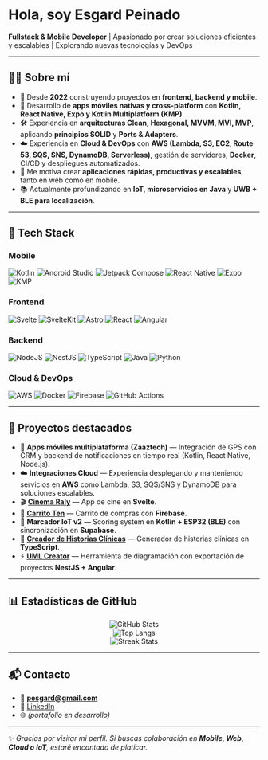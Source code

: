 <!-- Profile README for GitHub: Pesgard -->
# Hola, soy **Esgard Peinado**  
**Fullstack & Mobile Developer** | Apasionado por crear soluciones eficientes y escalables | Explorando nuevas tecnologías y DevOps  

---

## 🧑‍💻 Sobre mí  
- 🌱 Desde **2022** construyendo proyectos en **frontend, backend y mobile**.  
- 📱 Desarrollo de **apps móviles nativas y cross-platform** con **Kotlin, React Native, Expo y Kotlin Multiplatform (KMP)**.  
- 🛠️ Experiencia en **arquitecturas Clean, Hexagonal, MVVM, MVI, MVP**, aplicando **principios SOLID** y **Ports & Adapters**.  
- ☁️ Experiencia en **Cloud & DevOps** con **AWS (Lambda, S3, EC2, Route 53, SQS, SNS, DynamoDB, Serverless)**, gestión de servidores, **Docker**, CI/CD y despliegues automatizados.  
- 🎯 Me motiva crear **aplicaciones rápidas, productivas y escalables**, tanto en web como en mobile.  
- 📚 Actualmente profundizando en **IoT, microservicios en Java** y **UWB + BLE para localización**.  

---

## 🚀 Tech Stack  

### Mobile  
![Kotlin](https://img.shields.io/badge/Kotlin-7F52FF?style=for-the-badge&logo=kotlin&logoColor=white) ![Android Studio](https://img.shields.io/badge/Android%20Studio-3DDC84?style=for-the-badge&logo=androidstudio&logoColor=white) ![Jetpack Compose](https://img.shields.io/badge/Jetpack%20Compose-4285F4?style=for-the-badge&logo=jetpackcompose&logoColor=white) ![React Native](https://img.shields.io/badge/React_Native-20232A?style=for-the-badge&logo=react&logoColor=61DAFB) ![Expo](https://img.shields.io/badge/Expo-000000?style=for-the-badge&logo=expo&logoColor=white) ![KMP](https://img.shields.io/badge/Kotlin%20Multiplatform-7F52FF?style=for-the-badge&logo=kotlin&logoColor=white)  

### Frontend  
![Svelte](https://img.shields.io/badge/Svelte-%23FF3E00.svg?style=for-the-badge&logo=svelte&logoColor=white) ![SvelteKit](https://img.shields.io/badge/SvelteKit-000000?style=for-the-badge&logo=svelte&logoColor=white) ![Astro](https://img.shields.io/badge/Astro-FF5D01?style=for-the-badge&logo=astro&logoColor=white) ![React](https://img.shields.io/badge/React-20232A?style=for-the-badge&logo=react&logoColor=61DAFB) ![Angular](https://img.shields.io/badge/Angular-DD0031?style=for-the-badge&logo=angular&logoColor=white)  

### Backend  
![NodeJS](https://img.shields.io/badge/Node.js-43853D?style=for-the-badge&logo=node-dot-js&logoColor=white) ![NestJS](https://img.shields.io/badge/NestJS-E0234E?style=for-the-badge&logo=nestjs&logoColor=white) ![TypeScript](https://img.shields.io/badge/TypeScript-007ACC?style=for-the-badge&logo=typescript&logoColor=white) ![Java](https://img.shields.io/badge/Java-ED8B00?style=for-the-badge&logo=openjdk&logoColor=white) ![Python](https://img.shields.io/badge/Python-3776AB?style=for-the-badge&logo=python&logoColor=white)  

### Cloud & DevOps  
![AWS](https://img.shields.io/badge/AWS-FF9900?style=for-the-badge&logo=amazon-aws&logoColor=white) ![Docker](https://img.shields.io/badge/Docker-2496ED?style=for-the-badge&logo=docker&logoColor=white) ![Firebase](https://img.shields.io/badge/Firebase-FFCA28?style=for-the-badge&logo=firebase&logoColor=black) ![GitHub Actions](https://img.shields.io/badge/GitHub%20Actions-2088FF?style=for-the-badge&logo=github-actions&logoColor=white)  

---

## 📌 Proyectos destacados  

- 📱 **Apps móviles multiplataforma (Zaaztech)** — Integración de GPS con CRM y backend de notificaciones en tiempo real (Kotlin, React Native, Node.js).  
- ☁️ **Integraciones Cloud** — Experiencia desplegando y manteniendo servicios en **AWS** como Lambda, S3, SQS/SNS y DynamoDB para soluciones escalables.  
- 🎬 [**Cinema Raly**](https://cinema-raly.vercel.app) — App de cine en **Svelte**.  
- 🛒 [**Carrito Ten**](https://carrito-ten.vercel.app) — Carrito de compras con **Firebase**.  
- 🏀 **Marcador IoT v2** — Scoring system en **Kotlin + ESP32 (BLE)** con sincronización en **Supabase**.  
- 🏥 [**Creador de Historias Clínicas**](https://github.com/Pesgard/creador-historias-clinicas) — Generador de historias clínicas en **TypeScript**.  
- ⚡ [**UML Creator**](https://github.com/Pesgard/uml-creator) — Herramienta de diagramación con exportación de proyectos **NestJS + Angular**.  

---

## 📊 Estadísticas de GitHub  

<div align="center">  

![GitHub Stats](https://github-readme-stats.vercel.app/api?username=Pesgard&show_icons=true&theme=radical)  
![Top Langs](https://github-readme-stats.vercel.app/api/top-langs/?username=Pesgard&layout=compact&theme=radical)  
![Streak Stats](https://streak-stats.demolab.com?user=Pesgard&theme=radical&hide_border=false)  

</div>  

---

## 📬 Contacto  
- 📧 **pesgard@gmail.com**  
- 💼 [LinkedIn](https://linkedin.com/in/esgardpeinado)  
- 🌐 *(portafolio en desarrollo)*  

---

✨ *Gracias por visitar mi perfil. Si buscas colaboración en **Mobile, Web, Cloud o IoT**, estaré encantado de platicar.*  
